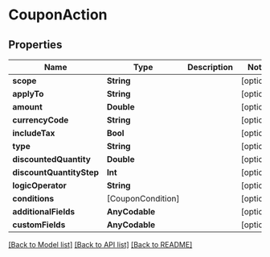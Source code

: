 # CouponAction

## Properties
Name | Type | Description | Notes
------------ | ------------- | ------------- | -------------
**scope** | **String** |  | [optional] 
**applyTo** | **String** |  | [optional] 
**amount** | **Double** |  | [optional] 
**currencyCode** | **String** |  | [optional] 
**includeTax** | **Bool** |  | [optional] 
**type** | **String** |  | [optional] 
**discountedQuantity** | **Double** |  | [optional] 
**discountQuantityStep** | **Int** |  | [optional] 
**logicOperator** | **String** |  | [optional] 
**conditions** | [CouponCondition] |  | [optional] 
**additionalFields** | **AnyCodable** |  | [optional] 
**customFields** | **AnyCodable** |  | [optional] 

[[Back to Model list]](../README.md#documentation-for-models) [[Back to API list]](../README.md#documentation-for-api-endpoints) [[Back to README]](../README.md)


